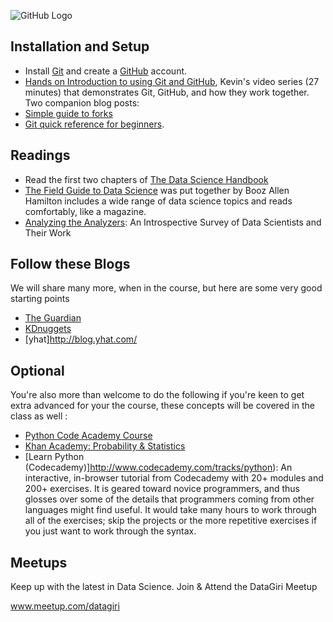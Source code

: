 ![GitHub Logo](https://lh3.googleusercontent.com/OrqdkLyjkdjgmGgCilD3nSjc0Edw537R1d5AFDB29TqXmzfKDXjM0LHSys1ClcUcBoxsv1XJpX3GuOGYhi7Zth2-3TarfSEfLzCa=w1349-h586-rw)

## Installation and Setup

* Install [Git](http://git-scm.com/book/en/v2/Getting-Started-Installing-Git) and create a [GitHub](https://github.com/) account.
* [Hands on Introduction to using Git and GitHub](https://www.youtube.com/playlist?list=PL5-da3qGB5IBLMp7LtN8Nc3Efd4hJq0kD), Kevin's video series (27 minutes) that demonstrates Git, GitHub, and how they work together.
 Two companion blog posts: 
* [Simple guide to forks](http://www.dataschool.io/simple-guide-to-forks-in-github-and-git/)
* [Git quick reference for beginners](http://www.dataschool.io/git-quick-reference-for-beginners/).

## Readings

* Read the first two chapters of [The Data Science Handbook](http://www.thedatasciencehandbook.com/)
 * [The Field Guide to Data Science](http://www.boozallen.com/content/dam/boozallen/media/file/The-Field-Guide-to-Data-Science.pdf) was put together by Booz Allen Hamilton includes a wide range of data science topics and reads comfortably, like a magazine.
* [Analyzing the Analyzers](http://cdn.oreillystatic.com/oreilly/radarreport/0636920029014/Analyzing_the_Analyzers.pdf): An Introspective Survey of Data Scientists and Their Work

## Follow these Blogs

We will share many more, when in the course, but here are some very good starting points

* [The Guardian](https://www.theguardian.com/data)
* [KDnuggets](http://www.kdnuggets.com/)
* [yhat]http://blog.yhat.com/

## Optional
You're also more than welcome to do the following if you're keen to get extra advanced for your the course, these concepts will be covered in the class as well :

* [Python Code Academy Course](https://www.codecademy.com/learn/python)
* [Khan Academy: Probability & Statistics](https://www.khanacademy.org/math/probability)
* [Learn Python (Codecademy)]http://www.codecademy.com/tracks/python): An interactive, in-browser tutorial from Codecademy with 20+ modules and 200+ exercises. It is geared toward novice programmers, and thus glosses over some of the details that programmers coming from other languages might find useful. It would take many hours to work through all of the exercises; skip the projects or the more repetitive exercises if you just want to work through the syntax. 

## Meetups

Keep up with the latest in Data Science. Join & Attend the DataGiri Meetup

www.meetup.com/datagiri
 

